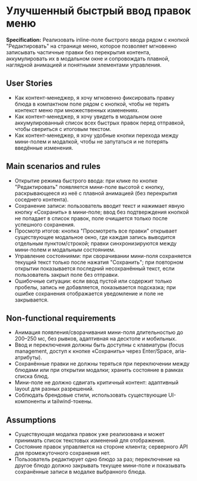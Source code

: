# Улучшенный быстрый ввод правок меню

**Specification:** Реализовать inline-поле быстрого ввода рядом с кнопкой "Редактировать" на странице меню, которое позволяет мгновенно записывать частичные правки без перекрытия контента, аккумулировать их в модальном окне и сопровождать плавной, наглядной анимацией и понятными элементами управления.

## User Stories

- Как контент-менеджер, я хочу мгновенно фиксировать правку блюда в компактном поле рядом с кнопкой, чтобы не терять контекст меню при множественных изменениях.
- Как контент-менеджер, я хочу увидеть в модальном окне аккумулированный список всех быстрых правок перед отправкой, чтобы свериться с итоговым текстом.
- Как контент-менеджер, я хочу удобные кнопки перехода между мини-полем и модалкой, чтобы не запутаться и не потерять введённые изменения.

## Main scenarios and rules

- Открытие режима быстрого ввода: при клике по кнопке "Редактировать" появляется мини-поле высотой с кнопку, раскрывающееся из неё с плавной анимацией (без перекрытия соседнего контента).
- Сохранение записи: пользователь вводит текст и нажимает явную кнопку «Сохранить» в мини-поле; ввод без подтверждения кнопкой не попадает в список правок, поле очищается только после успешного сохранения.
- Просмотр итогов: кнопка "Просмотреть все правки" открывает существующее модальное окно, где каждая запись выводится отдельным пунктом/строкой; правки синхронизируются между мини-полем и модальным состоянием.
- Управление состояниями: при сворачивании мини-поля сохраняется текущий текст только после нажатия "Сохранить"; при повторном открытии показывается последний несохранённый текст, если пользователь закрыл поле без отправки.
- Ошибочные ситуации: если ввод пустой или содержит только пробелы, запись не добавляется, показывается подсказка; при ошибке сохранения отображается уведомление и поле не закрывается.

## Non-functional requirements

- Анимация появления/сворачивания мини-поля длительностью до 200–250 мс, без рывков, адаптивная на десктопе и мобильных.
- Ввод и переключения должны быть доступны с клавиатуры (focus management, доступ к кнопке «Сохранить» через Enter/Space, aria-атрибуты).
- Сохранённые правки не должны теряться при переключении между блюдами или при открытии модалки; хранить состояние в рамках списка блюд.
- Мини-поле не должно сдвигать критичный контент: адаптивный layout для разных разрешений.
- Соблюдать брендовые стили, использовать существующие UI-компоненты и tailwind-токены.

## Assumptions

- Существующая модалка правок уже реализована и может принимать список текстовых изменений для отображения.
- Состояние правок управляется на стороне клиента; серверного API для промежуточного сохранения нет.
- Пользователь редактирует одно блюдо за раз; переключение на другое блюдо должно закрывать текущее мини-поле и показывать сохранённые записи в модалке выбранного блюда.
